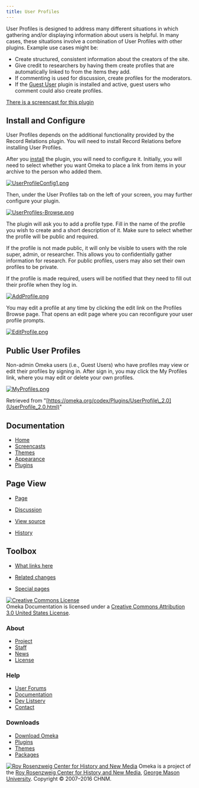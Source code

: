 ```yaml
---
title: User Profiles
---
```

User Profiles is designed to address many different situations in which gathering and/or displaying information about users is helpful. In many cases, these situations involve a combination of User Profiles with other plugins. Example use cases might be:

-   Create structured, consistent information about the creators of
    the site.
-   Give credit to researchers by having them create profiles that are
    automatically linked to from the items they add.
-   If commenting is used for discussion, create profiles for the moderators.
-   If the [Guest User](../Plugins/GuestUser_2.0) plugin is installed and active, guest users who comment could also create profiles.

[There is a screencast for this plugin](https://vimeo.com/165052886)

<span id="Install_and_Configure" class="mw-headline"> Install and Configure </span>
-----------------------------------------------------------------------------------

User Profiles depends on the additional functionality provided by the
Record Relations plugin. You will need to install Record Relations
before installing User Profiles.

After you
[install](../Managing_Plugins_2.0.html#Installing_a_Plugin "Managing Plugins 2.0")
the plugin, you will need to configure it. Initially, you will need to
select whether you want Omeka to place a link from items in your archive
to the person who added them.

[![UserProfileConfig1.png](https://omeka.org/c/images/f/fb/UserProfileConfig1.png)](https://omeka.org/codex/File:UserProfileConfig1.png)

Then, under the User Profiles tab on the left of your screen, you may
further configure your plugin.

[![UserProfiles-Browse.png](https://omeka.org/c/images/f/f6/UserProfiles-Browse.png)](https://omeka.org/codex/File:UserProfiles-Browse.png)

The plugin will ask you to add a profile type. Fill in the name of the
profile you wish to create and a short description of it. Make sure to
select whether the profile will be public and required.

If the profile is not made public, it will only be visible to users with
the role super, admin, or researcher. This allows you to confidentially
gather information for research. For public profiles, users may also set
their own profiles to be private.

If the profile is made required, users will be notified that they need
to fill out their profile when they log in.

[![AddProfile.png](https://omeka.org/c/images/7/71/AddProfile.png)](https://omeka.org/codex/File:AddProfile.png)

You may edit a profile at any time by clicking the edit link on the
Profiles Browse page. That opens an edit page where you can reconfigure
your user profile prompts.

[![EditProfile.png](https://omeka.org/c/images/4/44/EditProfile.png)](https://omeka.org/codex/File:EditProfile.png)

<span id="Public_User_Profiles" class="mw-headline"> Public User Profiles </span>
---------------------------------------------------------------------------------

Non-admin Omeka users (i.e., Guest Users) who have profiles may view or
edit their profiles by signing in. After sign in, you may click the My
Profiles link, where you may edit or delete your own profiles.

[![MyProfiles.png](https://omeka.org/c/images/e/ea/MyProfiles.png)](https://omeka.org/codex/File:MyProfiles.png)

<div class="printfooter">

Retrieved from
"[https://omeka.org/codex/Plugins/UserProfile\_2.0](UserProfile_2.0.html)"

</div>

<div id="catlinks" class="catlinks catlinks-allhidden">

</div>

</div>

<div id="secondary">

<div class="portlet">

Documentation
-------------

-   [Home](../index.html)
-   [Screencasts](../Screencasts.html)
-   [Themes](../Managing_Themes_2.0.html)
-   [Appearance](../Managing_Appearance_2.0.html)
-   [Plugins](../Plugins2.0.html)

</div>

<div class="portlet">

Page View
---------

-   <div id="nav-page">

    </div>

    [Page](UserProfile_2.0.html)
-   <div id="nav-discussion">

    </div>

    [Discussion](https://omeka.org/c/index.php?title=Talk:Plugins/UserProfile_2.0&action=edit&redlink=1)
-   <div id="nav-view_source">

    </div>

    [View
    source](https://omeka.org/c/index.php?title=Plugins/UserProfile_2.0&action=edit)
-   <div id="nav-history">

    </div>

    [History](https://omeka.org/c/index.php?title=Plugins/UserProfile_2.0&action=history)

</div>

<div id="wiki-toolbox" class="portlet">

Toolbox
-------

-   <div id="t-whatlinkshere">

    </div>

    [What links
    here](https://omeka.org/codex/Special:WhatLinksHere/Plugins/UserProfile_2.0)
-   <div id="t-recentchangeslinked">

    </div>

    [Related
    changes](https://omeka.org/codex/Special:RecentChangesLinked/Plugins/UserProfile_2.0)
-   <div id="t-specialpages">

    </div>

    [Special pages](../Special:SpecialPages.html)

</div>

[![Creative Commons
License](https://i.creativecommons.org/l/by/3.0/us/88x31.png)](http://creativecommons.org/licenses/by/3.0/us/)\
Omeka Documentation is licensed under a [Creative Commons Attribution
3.0 United States
License](http://creativecommons.org/licenses/by/3.0/us/).

</div>

</div>

</div>

<div id="footer">

<div class="padding">

<div id="sitemap">

<div class="section">

### About

-   [Project](../../about/index.html)
-   [Staff](../../about/staff/index.html)
-   [News](../../blog/index.html)
-   [License](http://www.gnu.org/copyleft/gpl.html)

</div>

<div class="section">

### Help

-   [User Forums](../../forums/index.html)
-   [Documentation](../index.html)
-   [Dev Listserv](http://groups.google.com/group/omeka-dev)
-   [Contact](../../contact/index.html)

</div>

<div class="section">

### Downloads

-   [Download Omeka](../../download/index.html)
-   [Plugins](../../addons/plugins.html)
-   [Themes](../../addons/themes.html)
-   [Packages](../../download/packages/index.html)

</div>

</div>

<div id="chnm-meta">

<span id="chnm-logo">[![Roy Rosenzweig Center for History and New
Media](../../ui/i/rrchnm-logo-regular.gif)](http://chnm.gmu.edu)</span>
Omeka is a project of the [Roy Rosenzweig Center for History and New
Media](http://chnm.gmu.edu), [George Mason
University](http://www.gmu.edu). Copyright © 2007–2016 CHNM.

</div>

</div>

</div>

</div>
